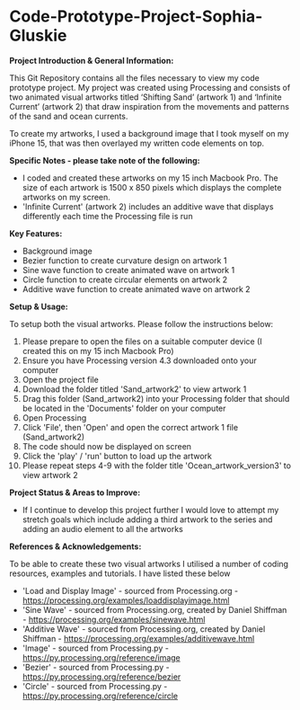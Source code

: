 # Code-Prototype-Project-Sophia-Gluskie

**Project Introduction & General Information:**

This Git Repository contains all the files necessary to view my code prototype project. My project was created using Processing and consists of two animated visual artworks titled ‘Shifting Sand’ (artwork 1) and ‘Infinite Current’ (artwork 2) that draw inspiration from the movements and patterns of the sand and ocean currents. 

To create my artworks, I used a background image that I took myself on my iPhone 15, that was then overlayed my written code elements on top.

**Specific Notes - please take note of the following:**
- I coded and created these artworks on my 15 inch Macbook Pro. The size of each artwork is 1500 x 850 pixels which displays the complete artworks on my screen.
- 'Infinite Current' (artwork 2) includes an additive wave that displays differently each time the Processing file is run

**Key Features:**
- Background image
- Bezier function to create curvature design on artwork 1
- Sine wave function to create animated wave on artwork 1
- Circle function to create circular elements on artwork 2
- Additive wave function to create animated wave on artwork 2

**Setup & Usage:**

To setup both the visual artworks. Please follow the instructions below:
1. Please prepare to open the files on a suitable computer device (I created this on my 15 inch Macbook Pro)
2. Ensure you have Processing version 4.3 downloaded onto your computer
3. Open the project file
4. Download the folder titled 'Sand_artwork2' to view artwork 1
5. Drag this folder (Sand_artwork2) into your Processing folder that should be located in the 'Documents' folder on your computer
6. Open Processing
7. Click 'File', then 'Open' and open the correct artwork 1 file (Sand_artwork2)
8. The code should now be displayed on screen
9. Click the 'play' / 'run' button to load up the artwork
10. Please repeat steps 4-9 with the folder title 'Ocean_artwork_version3' to view artwork 2

**Project Status & Areas to Improve:**
- If I continue to develop this project further I would love to attempt my stretch goals which include adding a third artwork to the series and adding an audio element to all the artworks

**References & Acknowledgements:**

To be able to create these two visual artworks I utilised a number of coding resources, examples and tutorials. I have listed these below
- 'Load and Display Image' - sourced from Processing.org - https://processing.org/examples/loaddisplayimage.html
- 'Sine Wave' - sourced from Processing.org, created by Daniel Shiffman - https://processing.org/examples/sinewave.html
- 'Additive Wave' - sourced from Processing.org, created by Daniel Shiffman - https://processing.org/examples/additivewave.html
- 'Image' - sourced from Processing.py - https://py.processing.org/reference/image
- 'Bezier' - sourced from Processing.py - https://py.processing.org/reference/bezier
- 'Circle' - sourced from Processing.py - https://py.processing.org/reference/circle
